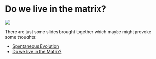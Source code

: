 # Do we live in the matrix?
![](https://images.unsplash.com/photo-1496449903678-68ddcb189a24?ixlib=rb-0.3.5&s=710cc626ae695b4a396de11ed871e415&auto=format&fit=crop&w=1350&q=80)

There are just some slides brought together which maybe might provoke some thoughts:

- [Spontaneous Evolution](https://docs.google.com/presentation/d/10BR6S46vl4deiwV6VECcvTrNpRSVGALi7iQgLJBGs_Q/pub?start=true&loop=true&delayms=3000)
- [Do we live in the Matrix?](http://tiny.cc/veda_live_matrix)

